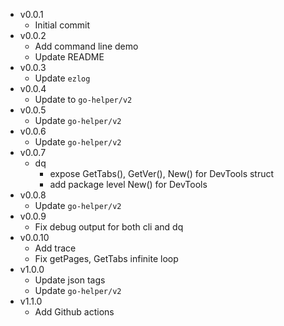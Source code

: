 - v0.0.1
  - Initial commit
- v0.0.2
  - Add command line demo
  - Update README
- v0.0.3
  - Update `ezlog`
- v0.0.4
  - Update to `go-helper/v2`
- v0.0.5
  - Update `go-helper/v2`
- v0.0.6
  - Update `go-helper/v2`
- v0.0.7
  - dq
    - expose GetTabs(), GetVer(), New() for DevTools struct
    - add package level New() for DevTools
- v0.0.8
  - Update `go-helper/v2`
- v0.0.9
  - Fix debug output for both cli and dq
- v0.0.10
  - Add trace
  - Fix getPages, GetTabs infinite loop
- v1.0.0
  - Update json tags
  - Update `go-helper/v2`
- v1.1.0
  - Add Github actions
